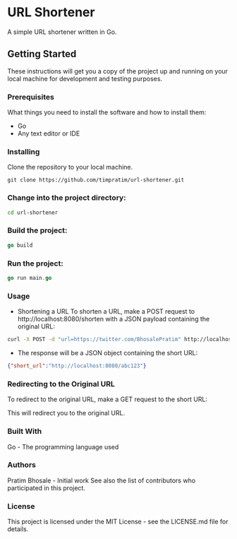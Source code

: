 # URL Shortener

A simple URL shortener written in Go.

## Getting Started

These instructions will get you a copy of the project up and running on your local machine for development and testing purposes.

### Prerequisites

What things you need to install the software and how to install them:

- Go
- Any text editor or IDE

### Installing

Clone the repository to your local machine.

```
git clone https://github.com/timpratim/url-shortener.git
```

### Change into the project directory:

```bash
cd url-shortener
```

### Build the project:

```go
go build
```

### Run the project:

```go
go run main.go
```

### Usage
- Shortening a URL
To shorten a URL, make a POST request to http://localhost:8080/shorten with a JSON payload containing the original URL:

```bash
curl -X POST -d "url=https://twitter.com/BhosalePratim" http://localhost:8080/shorten
```
- The response will be a JSON object containing the short URL:

```json
{"short_url":"http://localhost:8080/abc123"}
```

### Redirecting to the Original URL
To redirect to the original URL, make a GET request to the short URL:

This will redirect you to the original URL.

### Built With
Go - The programming language used

### Authors
Pratim Bhosale - Initial work
See also the list of contributors who participated in this project.

### License
This project is licensed under the MIT License - see the LICENSE.md file for details.


